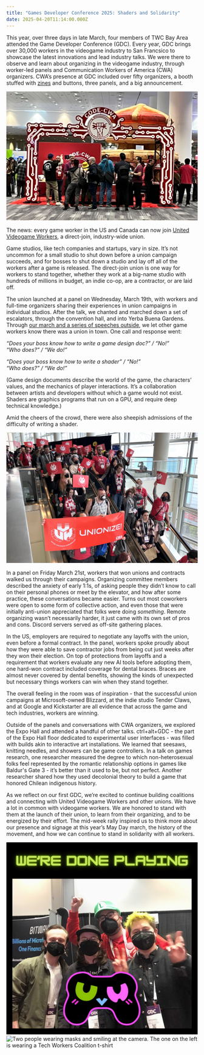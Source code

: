 ```yaml
---
title: "Games Developer Conference 2025: Shaders and Solidarity"
date: 2025-04-20T11:14:00.000Z
---
```

This year, over three days in late March, four members of TWC Bay Area attended the Game Developer Conference (GDC). Every year, GDC brings over 30,000 workers in the videogame industry to San Francsico to showcase the latest innovations and lead industry talks. We were there to observe and learn about organizing in the videogame industry, through worker-led panels and Communication Workers of America (CWA) organizers. CWA’s presence at GDC included over fifty organizers, a booth stuffed with [zines](https://drive.google.com/file/d/1rxk8ESFxmdmymUSXzXkhvmNQmbOlRjg5/view) and buttons, three panels, and a big announcement.

![The CWA booth at GDC 2025, decorated with red and white circuits. People are standing at the entrance to the booth, and above their heads is the CODE-CWA logo.](/assets/img/2025-04-20-blog-cwa-booth.jpg "The CWA booth at GDC 2025")

The news: every game worker in the US and Canada can now join [United Videogame Workers](https://cwa-union.org/news/releases/video-game-workers-launch-industry-wide-union-communications-workers-america), a direct-join, industry-wide union.

Game studios, like tech companies and startups, vary in size. It’s not uncommon for a small studio to shut down before a union campaign succeeds, and for bosses to shut down a studio and lay off all of the workers after a game is released. The direct-join union is one way for workers to stand together, whether they work at a big-name studio with hundreds of millions in budget, an indie co-op, are a contractor, or are laid off.

The union launched at a panel on Wednesday, March 19th, with workers and full-time organizers sharing their experiences in union campaigns in individual studios. After the talk, we chanted and marched down a set of escalators, through the convention hall, and into Yerba Buena Gardens. Through [our march and a series of speeches outside](https://48hills.org/2025/03/game-development-conference-video-game-workers-unionization-cwa/), we let other game workers know there was a union in town. One call and response went:

*“Does your boss know how to write a game design doc?” / “No!”*\
*“Who does?” / “We do!”*

*“Does your boss know how to write a shader” / “No!”*\
*“Who does?” / “We do!”*

(Game design documents describe the world of the game, the characters’ values, and the mechanics of player interactions. It’s a collaboration between artists and developers without which a game would not exist. Shaders are graphics programs that run on a GPU, and require deep technical knowledge.)

Amid the cheers of the crowd, there were also sheepish admissions of the difficulty of writing a shader.

![Workers wearing GDC conference passes fill an escalator going down. Many hold signs that say UVW and one holds a larger banner that says UVW: UNIONIZE!](/assets/img/2025-04-20-bloh-48hills-escalator.jpg "Game workers march down the escalator at GDC")

In a panel on Friday March 21st, workers that won unions and contracts walked us through their campaigns. Organizing committee members described the anxiety of early 1:1s, of asking people they didn’t know to call on their personal phones or meet by the elevator, and how after some practice, these conversations became easier. Turns out most coworkers were open to some form of collective action, and even those that were initially anti-union appreciated that folks were doing *something*. Remote organizing wasn’t necessarily harder, it just came with its own set of pros and cons. Discord servers served as off-site gathering places.

In the US, employers are required to negotiate any layoffs with the union, even before a formal contract. In the panel, workers spoke proudly about how they were able to save contractor jobs from being cut just weeks after they won their election. On top of protections from layoffs and a requirement that workers evaluate any new AI tools before adopting them, one hard-won contract included coverage for dental braces. Braces are almost never covered by dental benefits, showing the kinds of unexpected but necessary things workers can win when they stand together.

The overall feeling in the room was of inspiration - that the successful union campaigns at Microsoft-owned Blizzard, at the indie studio Tender Claws, and at Google and Kickstarter are all evidence that across the game and tech industries, workers are winning.

Outside of the panels and conversations with CWA organizers, we explored the Expo Hall and attended a handful of other talks. ctrl+alt+GDC - the part of the Expo Hall floor dedicated to experimental user interfaces - was filled with builds akin to interactive art installations. We learned that seesaws, knitting needles, and showers can be game controllers. In a talk on games research, one researcher measured the degree to which non-heterosexual folks feel represented by the romantic relationship options in games like Baldur's Gate 3 - it’s better than it used to be, but not perfect. Another researcher shared how they used decolonial theory to build a game that honored Chilean indigenous history.

As we reflect on our first GDC, we’re excited to continue building coalitions and connecting with United Videogame Workers and other unions. We have a lot in common with videogame workers. We are honored to stand with them at the launch of their union, to learn from their organizing, and to be energized by their effort. The mid-week rally inspired us to think more about our presence and signage at this year’s May Day march, the history of the movement, and how we can continue to stand in solidarity with all workers.

![Four people standing for a group photo. Overlaid is text that says We're Done Playing and the UVW logo](/assets/img/2025-04-20-blog-were-done-playing-group.jpg) ![Two people wearing masks and smiling at the camera. The one on the left is wearing a Tech Workers Coalition t-shirt](/assets/img/2025-04-20-blog-carousel.jpg.png)
